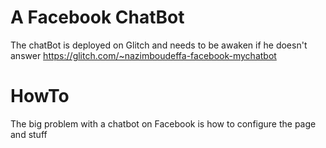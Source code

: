 # A Facebook ChatBot

The chatBot is deployed on Glitch and needs to be awaken if he doesn't answer https://glitch.com/~nazimboudeffa-facebook-mychatbot

# HowTo

The big problem with a chatbot on Facebook is how to configure the page and stuff
